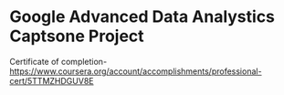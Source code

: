 # Google Advanced Data Analystics Captsone Project 

Certificate of completion-https://www.coursera.org/account/accomplishments/professional-cert/5TTMZHDGUV8E
